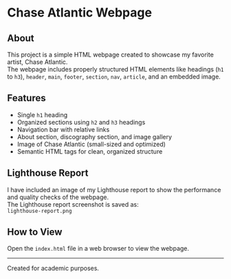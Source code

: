 # Chase Atlantic Webpage

## About

This project is a simple HTML webpage created to showcase my favorite artist, Chase Atlantic.  
The webpage includes properly structured HTML elements like headings (`h1` to `h3`), `header`, `main`, `footer`, `section`, `nav`, `article`, and an embedded image.  

## Features

- Single `h1` heading
- Organized sections using `h2` and `h3` headings
- Navigation bar with relative links
- About section, discography section, and image gallery
- Image of Chase Atlantic (small-sized and optimized)
- Semantic HTML tags for clean, organized structure

## Lighthouse Report

I have included an image of my Lighthouse report to show the performance and quality checks of the webpage.  
The Lighthouse report screenshot is saved as:  
`lighthouse-report.png`

## How to View

Open the `index.html` file in a web browser to view the webpage.

---

Created for academic purposes.
